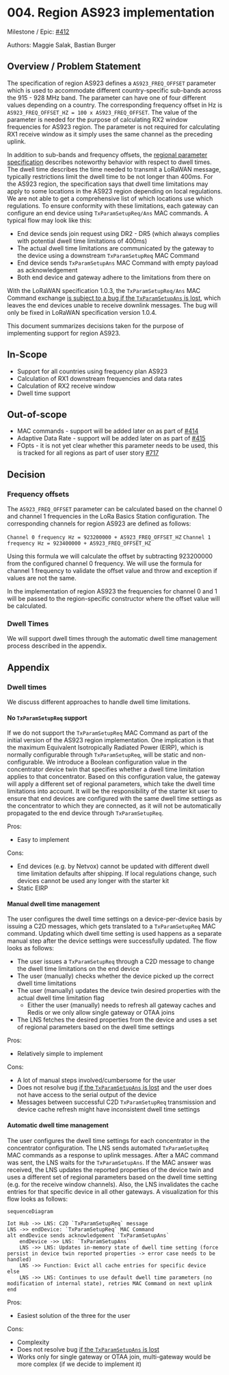 # 004. Region AS923 implementation

Milestone / Epic: [#412](https://github.com/Azure/iotedge-lorawan-starterkit/issues/412)

Authors: Maggie Salak, Bastian Burger

## Overview / Problem Statement

The specification of region AS923 defines a `AS923_FREQ_OFFSET` parameter which is used to accommodate different country-specific sub-bands across the 915 - 928 MHz band. The parameter can have one of four different values depending on a country. The corresponding frequency offset in Hz is `AS923_FREQ_OFFSET_HZ = 100 x AS923_FREQ_OFFSET`. The value of the parameter is needed for the purpose of calculating RX2 window frequencies for AS923 region. The parameter is not required for calculating RX1 receive window as it simply uses the same channel as the preceding uplink.

In addition to sub-bands and frequency offsets, the [regional parameter specification][rp2-103] describes noteworthy behavior with respect to dwell times. The dwell time describes the time needed to transmit a LoRaWAN message, typically restrictions limit the dwell time to be not longer than 400ms. For the AS923 region, the specification says that dwell time limitations may apply to some locations in the AS923 region depending on local regulations. We are not able to get a comprehensive list of which locations use which regulations. To ensure conformity with these limitations, each gateway can configure an end device using `TxParamSetupReq/Ans` MAC commands. A typical flow may look like this:

- End device sends join request using DR2 - DR5 (which always complies with potential dwell time limitations of 400ms)
- The actual dwell time limitations are communicated by the gateway to the device using a downstream `TxParamSetupReq` MAC Command
- End device sends `TxParamSetupAns` MAC Command with empty payload as acknowledgement
- Both end device and gateway adhere to the limitations from there on

With the LoRaWAN specification 1.0.3, the `TxParamSetupReq/Ans` MAC Command exchange [is subject to a bug if the `TxParamSetupAns` is lost][dwell-time-bug], which leaves the end devices unable to receive downlink messages. The bug will only be fixed in LoRaWAN specification version 1.0.4.

This document summarizes decisions taken for the purpose of implementing support for region AS923.

## In-Scope

- Support for all countries using frequency plan AS923
- Calculation of RX1 downstream frequencies and data rates
- Calculation of RX2 receive window
- Dwell time support

## Out-of-scope

- MAC commands - support will be added later on as part of [#414](https://github.com/Azure/iotedge-lorawan-starterkit/issues/414)
- Adaptive Data Rate - support will be added later on as part of [#415](https://github.com/Azure/iotedge-lorawan-starterkit/issues/415)
- FOpts - it is not yet clear whether this parameter needs to be used, this is tracked for all regions as part of user story [#717](https://github.com/Azure/iotedge-lorawan-starterkit/issues/717)

## Decision

### Frequency offsets

The `AS923_FREQ_OFFSET` parameter can be calculated based on the channel 0 and channel 1 frequencies in the LoRa Basics Station configuration. The corresponding channels for region AS923 are defined as follows:

`Channel 0 frequency Hz = 923200000 + AS923_FREQ_OFFSET_HZ`
`Channel 1 frequency Hz = 923400000 + AS923_FREQ_OFFSET_HZ`

Using this formula we will calculate the offset by subtracting 923200000 from the configured channel 0 frequency. We will use the formula for channel 1 frequency to validate the offset value and throw and exception if values are not the same.

In the implementation of region AS923 the frequencies for channel 0 and 1 will be passed to the region-specific constructor where the offset value will be calculated.

### Dwell Times

We will support dwell times through the automatic dwell time management process described in the appendix.

## Appendix

### Dwell times

We discuss different approaches to handle dwell time limitations.

#### No `TxParamSetupReq` support

If we do not support the `TxParamSetupReq` MAC Command as part of the initial version of the AS923 region implementation. One implication is that the maximum Equivalent Isotropically Radiated Power (EIRP), which is normally configurable through `TxParamSetupReq`, will be static and non-configurable. We introduce a Boolean configuration value in the concentrator device twin that specifies whether a dwell time limitation applies to that concentrator. Based on this configuration value, the gateway will apply a different set of regional parameters, which take the dwell time limitations into account. It will be the responsibility of the starter kit user to ensure that end devices are configured with the same dwell time settings as the concentrator to which they are connected, as it will not be automatically propagated to the end device through `TxParamSetupReq`.

Pros:

- Easy to implement

Cons:

- End devices (e.g. by Netvox) cannot be updated with different dwell time limitation defaults after shipping. If local regulations change, such devices cannot be used any longer with the starter kit
- Static EIRP

#### Manual dwell time management

The user configures the dwell time settings on a device-per-device basis by issuing a C2D messages, which gets translated to a `TxParamSetupReq` MAC command. Updating which dwell time setting is used happens as a separate manual step after the device settings were successfully updated. The flow looks as follows:

- The user issues a `TxParamSetupReq` through a C2D message to change the dwell time limitations on the end device
- The user (manually) checks whether the device picked up the correct dwell time limitations
- The user (manually) updates the device twin desired properties with the actual dwell time limitation flag
  - Either the user (manually) needs to refresh all gateway caches and Redis or we only allow single gateway or OTAA joins
- The LNS fetches the desired properties from the device and uses a set of regional parameters based on the dwell time settings

Pros:

- Relatively simple to implement

Cons:

- A lot of manual steps involved/cumbersome for the user
- Does not resolve bug [if the `TxParamSetupAns` is lost][dwell-time-bug] and the user does not have access to the serial output of the device
- Messages between successful C2D `TxParamSetupReq` transmission and device cache refresh might have inconsistent dwell time settings

#### Automatic dwell time management

The user configures the dwell time settings for each concentrator in the concentrator configuration. The LNS sends automated `TxParamSetupReq` MAC commands as a response to uplink messages. After a MAC command was sent, the LNS waits for the `TxParamSetupAns`. If the MAC answer was received, the LNS updates the reported properties of the device twin and uses a different set of regional parameters based on the dwell time setting (e.g. for the receive window channels). Also, the LNS invalidates the cache entries for that specific device in all other gateways. A visualization for this flow looks as follows:

```mermaid
sequenceDiagram

Iot Hub ->> LNS: C2D `TxParamSetupReq` message
LNS ->> endDevice: `TxParamSetupReq` MAC Command
alt endDevice sends acknowledgement `TxParamSetupAns`
    endDevice ->> LNS: `TxParamSetupAns`
    LNS ->> LNS: Updates in-memory state of dwell time setting (force persist in device twin reported properties -> error case needs to be handled)
    LNS ->> Function: Evict all cache entries for specific device
else
    LNS ->> LNS: Continues to use default dwell time parameters (no modification of internal state), retries MAC Command on next uplink
end
```

Pros:

- Easiest solution of the three for the user

Cons:

- Complexity
- Does not resolve bug [if the `TxParamSetupAns` is lost][dwell-time-bug]
- Works only for single gateway or OTAA join, multi-gateway would be more complex (if we decide to implement it)

[dwell-time-bug]: https://github.com/Lora-net/LoRaMac-node/issues/614
[rp2-103]: https://lora-alliance.org/wp-content/uploads/2021/05/RP002-1.0.3-FINAL-1.pdf
